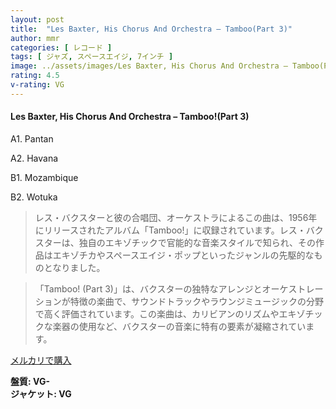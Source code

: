 ```yaml
---
layout: post
title:  "Les Baxter, His Chorus And Orchestra – Tamboo(Part 3)"
author: mmr
categories: [ レコード ]
tags: [ ジャズ, スペースエイジ, 7インチ ]
image: ../assets/images/Les Baxter, His Chorus And Orchestra – Tamboo(Part 3).jpg
rating: 4.5
v-rating: VG
---
```


#### Les Baxter, His Chorus And Orchestra – Tamboo!(Part 3)

A1. Pantan

A2. Havana

B1. Mozambique

B2. Wotuka

> レス・バクスターと彼の合唱団、オーケストラによるこの曲は、1956年にリリースされたアルバム「Tamboo!」に収録されています。レス・バクスターは、独自のエキゾチックで官能的な音楽スタイルで知られ、その作品はエキゾチカやスペースエイジ・ポップといったジャンルの先駆的なものとなりました。

> 「Tamboo! (Part 3)」は、バクスターの独特なアレンジとオーケストレーションが特徴の楽曲で、サウンドトラックやラウンジミュージックの分野で高く評価されています。この楽曲は、カリビアンのリズムやエキゾチックな楽器の使用など、バクスターの音楽に特有の要素が凝縮されています。

[メルカリで購入](https://jp.mercari.com/item/m27773308125)

<div class="mt-4 mb-4 d-flex align-items-center">
<strong class="mr-1">盤質: VG-</strong>
</div>
<div class="mt-4 mb-4 d-flex align-items-center">
<strong class="mr-1">ジャケット: VG</strong>
</div>
